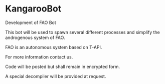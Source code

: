 # KangarooBot
Development of FAO Bot


This bot will be used to spawn several different processes and simplify the androgenous system of FAO.

FAO is an autonomous system based on T-API.

For more information contact us.

Code will be posted but shall remain in encrypted form.

A special decompiler will be provided at request.
